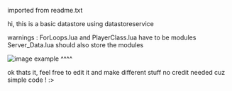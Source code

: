 imported from readme.txt

hi, this is a basic datastore using datastoreservice

warnings : 
ForLoops.lua and PlayerClass.lua have to be modules
Server_Data.lua should also store the modules 

![image](https://github.com/leakedgg/roblox-datastore/assets/140275952/d9dff32f-a7de-469c-a47c-6e34caa25258)
example ^^^^

ok thats it, feel free to edit it and make different stuff no credit needed cuz simple code ! :>
